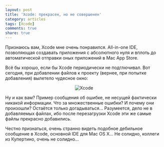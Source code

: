 ```yaml
---
layout: post
title: 'Xcode: прекрасен, но не совершенен'
category: articles
tags: [Xcode]
comments: true
share: true
---
```


Признаюсь вам, Xcode мне очень понравился. All-in-one IDE, позволяющая создавать приложения с абсолютного нуля и вплоть до автоматической отправки оных приложений в Mac App Store.

Всё бы хорошо, если бы Xcode периодически не подглючивал. Вот сегодня, при добавлении файлов к проекту (вернее, при попытке добавления) вылетело чудесное окно:

<div style="text-align: center;">
<img src="http://dshevchenko.biz/images/multiple_errors.png" alt="Xcode" />
</div>

Ну и как вам? Пример сообщения об ошибке, не несущей фактически никакой информации. Что за множественные ошибки? И почему они произошли? Остаётся только догадываться... Разумеется, дело не в добавляемых файлах, ибо после перезагрузки Xcode эти же самые файлы прекрасно добавились.

Честно признаться, очень странно видеть подобное дебильное сообщение в Xcode, основной IDE для Mac OS X... Не солидно, коллеги из Купертино, очень не солидно...
